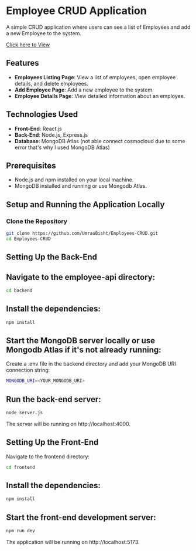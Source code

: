 # Employee CRUD Application

A simple CRUD application where users can see a list of Employees and add a new Employee to the system.

[Click here to View](https://employees-crud-tawny.vercel.app/)

## Features

- **Employees Listing Page**: View a list of employees, open employee details, and delete employees.
- **Add Employee Page**: Add a new employee to the system.
- **Employee Details Page**: View detailed information about an employee.

## Technologies Used

- **Front-End**: React.js
- **Back-End**: Node.js, Express.js
- **Database**: MongoDB Atlas (not able connect cosmocloud due to some error that's why I used MongoDB Atlas)

## Prerequisites

- Node.js and npm installed on your local machine.
- MongoDB installed and running or use Mongodb Atlas.

## Setup and Running the Application Locally

### Clone the Repository


```bash
git clone https://github.com/UmraoBisht/Employees-CRUD.git
cd Employees-CRUD
```


## Setting Up the Back-End
## Navigate to the employee-api directory:

```bash
cd backend
```

## Install the dependencies:
```bash
npm install
```

## Start the MongoDB server locally or use Mongodb Atlas if it's not already running:
Create a .env file in the backend directory and add your MongoDB URI connection string:
```bash
MONGODB_URI=<YOUR_MONGODB_URI>
```
## Run the back-end server:
```bash
node server.js
```
The server will be running on http://localhost:4000.


## Setting Up the Front-End
Navigate to the frontend directory:
```bash
cd frontend
```

## Install the dependencies:
```bash
npm install
```


## Start the front-end development server:
```bash
npm run dev
```
The application will be running on http://localhost:5173.

